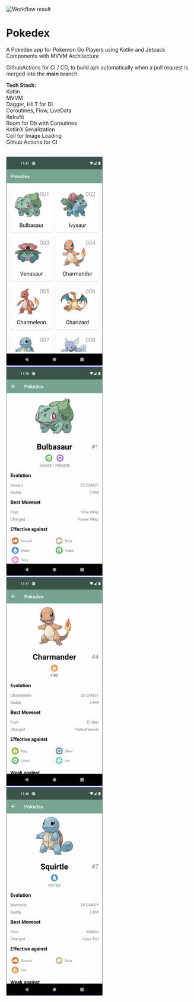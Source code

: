 ![Workflow result](https://github.com/karan4c6/Pokedex/workflows/CI/badge.svg)

# Pokedex
A Pokedex app for Pokemon Go Players using Kotlin and Jetpack Components with MVVM Architecture

GithubActions for CI / CD, to build apk automatically when a pull request is merged into the **main** branch

**Tech Stack:**
<br>
Kotlin <br>
MVVM <br>
Dagger, HILT for DI<br>
Coroutines, Flow, LiveData<br>
Retrofit<br>
Room for Db with Coroutines<br>
KotlinX Serialization<br>
Coil for Image Loading<br>
Github Actions for CI<br>

<br>
<img src="/images/PokedexList.png" width="260">
<br>
<img src="/images/Bulbasaur.png" width="260">
<img src="/images/Charmander.png" width="260">
<img src="/images/Squirtle.png" width="260">
